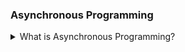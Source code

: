 ### Asynchronous Programming

<details>
  <summary>What is Asynchronous Programming?</summary>

  Asynchronous programming is a way of writing code that allows multiple tasks to run independently without blocking the main program, making it responsive and efficient, especially for time-consuming operations.
  
 <summary>async</summary>
 
  Marks a method as asynchronous. When you declare a method with async, it can contain await expressions and run without blocking the main thread.

   <summary>await</summary>

   Pauses the execution of an async method until the awaited task is complete. This allows other tasks to continue running without blocking.
</details>
